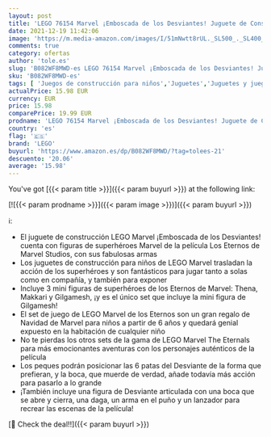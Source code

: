 ```yaml
---
layout: post
title: 'LEGO 76154 Marvel ¡Emboscada de los Desviantes! Juguete de Construcción de la Película Los Eternos con Figuras  para Niños 6 años'
date: 2021-12-19 11:42:06
image: 'https://m.media-amazon.com/images/I/51mNwtt8rUL._SL500_._SL400_.jpg'
comments: true
category: ofertas
author: 'tole.es'
slug: 'B082WF8MWD-es LEGO 76154 Marvel ¡Emboscada de los Desviantes! Juguete de...'
sku: 'B082WF8MWD-es'
tags: [ 'Juegos de construcción para niños','Juguetes','Juguetes y juegos','Sets de construcción','lego', ]
actualPrice: 15.98 EUR
currency: EUR
price: 15.98
comparePrice: 19.99 EUR
prodname: 'LEGO 76154 Marvel ¡Emboscada de los Desviantes! Juguete de Construcción de la Película Los Eternos con Figuras  para Niños 6 años'
country: 'es'
flag: '🇪🇸'
brand: 'LEGO'
buyurl: 'https://www.amazon.es/dp/B082WF8MWD/?tag=tolees-21'
descuento: '20.06'
average: '15.98'
---
```


You've got [{{< param title >}}]({{< param buyurl >}}) at the following link:

[![{{< param prodname >}}]({{< param image >}})]({{< param buyurl >}})

ℹ️:

- El juguete de construcción LEGO Marvel ¡Emboscada de los Desviantes! cuenta con figuras de superhéroes Marvel de la película Los Eternos de Marvel Studios, con sus fabulosas armas
- Los juguetes de construcción para niños de LEGO Marvel trasladan la acción de los superhéroes y son fantásticos para jugar tanto a solas como en compañía, y también para exponer
- Incluye 3 mini figuras de superhéroes de los Eternos de Marvel: Thena, Makkari y Gilgamesh, ¡y es el único set que incluye la mini figura de Gilgamesh!
- El set de juego de LEGO Marvel de los Eternos son un gran regalo de Navidad de Marvel para niños a partir de 6 años y quedará genial expuesto en la habitación de cualquier niño
- No te pierdas los otros sets de la gama de LEGO Marvel The Eternals para más emocionantes aventuras con los personajes auténticos de la película
- Los peques podrán posicionar las 6 patas del Desviante de la forma que prefieran, y la boca, que muerde de verdad, añade todavía más acción para pasarlo a lo grande
- ¡También incluye una figura de Desviante articulada con una boca que se abre y cierra, una daga, un arma en el puño y un lanzador para recrear las escenas de la película!

[🛒 Check the deal!!]({{< param buyurl >}})
